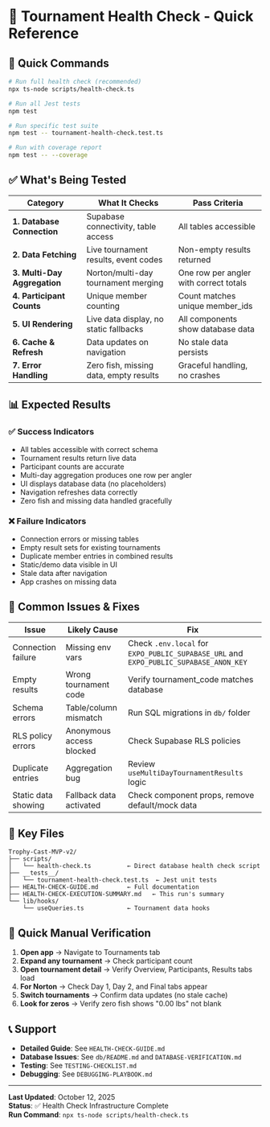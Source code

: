 # 🏥 Tournament Health Check - Quick Reference

## 🚀 Quick Commands

```bash
# Run full health check (recommended)
npx ts-node scripts/health-check.ts

# Run all Jest tests
npm test

# Run specific test suite
npm test -- tournament-health-check.test.ts

# Run with coverage report
npm test -- --coverage
```

## ✅ What's Being Tested

| Category | What It Checks | Pass Criteria |
|----------|----------------|---------------|
| **1. Database Connection** | Supabase connectivity, table access | All tables accessible |
| **2. Data Fetching** | Live tournament results, event codes | Non-empty results returned |
| **3. Multi-Day Aggregation** | Norton/multi-day tournament merging | One row per angler with correct totals |
| **4. Participant Counts** | Unique member counting | Count matches unique member_ids |
| **5. UI Rendering** | Live data display, no static fallbacks | All components show database data |
| **6. Cache & Refresh** | Data updates on navigation | No stale data persists |
| **7. Error Handling** | Zero fish, missing data, empty results | Graceful handling, no crashes |

## 📊 Expected Results

### ✅ Success Indicators
- All tables accessible with correct schema
- Tournament results return live data
- Participant counts are accurate
- Multi-day aggregation produces one row per angler
- UI displays database data (no placeholders)
- Navigation refreshes data correctly
- Zero fish and missing data handled gracefully

### ❌ Failure Indicators
- Connection errors or missing tables
- Empty result sets for existing tournaments
- Duplicate member entries in combined results
- Static/demo data visible in UI
- Stale data after navigation
- App crashes on missing data

## 🔧 Common Issues & Fixes

| Issue | Likely Cause | Fix |
|-------|-------------|-----|
| Connection failure | Missing env vars | Check `.env.local` for `EXPO_PUBLIC_SUPABASE_URL` and `EXPO_PUBLIC_SUPABASE_ANON_KEY` |
| Empty results | Wrong tournament code | Verify tournament_code matches database |
| Schema errors | Table/column mismatch | Run SQL migrations in `db/` folder |
| RLS policy errors | Anonymous access blocked | Check Supabase RLS policies |
| Duplicate entries | Aggregation bug | Review `useMultiDayTournamentResults` logic |
| Static data showing | Fallback data activated | Check component props, remove default/mock data |

## 📁 Key Files

```
Trophy-Cast-MVP-v2/
├── scripts/
│   └── health-check.ts          ← Direct database health check script
├── __tests__/
│   └── tournament-health-check.test.ts  ← Jest unit tests
├── HEALTH-CHECK-GUIDE.md        ← Full documentation
├── HEALTH-CHECK-EXECUTION-SUMMARY.md   ← This run's summary
└── lib/hooks/
    └── useQueries.ts            ← Tournament data hooks
```

## 🎯 Quick Manual Verification

1. **Open app** → Navigate to Tournaments tab
2. **Expand any tournament** → Check participant count
3. **Open tournament detail** → Verify Overview, Participants, Results tabs load
4. **For Norton** → Check Day 1, Day 2, and Final tabs appear
5. **Switch tournaments** → Confirm data updates (no stale cache)
6. **Look for zeros** → Verify zero fish shows "0.00 lbs" not blank

## 📞 Support

- **Detailed Guide**: See `HEALTH-CHECK-GUIDE.md`
- **Database Issues**: See `db/README.md` and `DATABASE-VERIFICATION.md`
- **Testing**: See `TESTING-CHECKLIST.md`
- **Debugging**: See `DEBUGGING-PLAYBOOK.md`

---

**Last Updated**: October 12, 2025  
**Status**: ✅ Health Check Infrastructure Complete  
**Run Command**: `npx ts-node scripts/health-check.ts`
